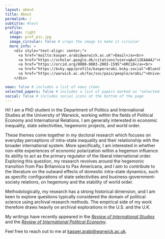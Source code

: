 ```yaml
---
layout: about
title: About
permalink: /
subtitle: #test
profile:
  align: right
  image: prof_pic.jpg
  image_circular: false # crops the image to make it circular
  more_info: >
    <div style="text-align: center;">
      <a href="mailto:kasper.arabi@warwick.ac.uk">Email</a><br>
      <a href="https://scholar.google.dk/citations?user=qAvCiSEAAAAJ">Google Scholar</a><br>
      <a href="https://orcid.org/0000-0003-2003-1595">ORCiD</a><br>
      <a href="https://bsky.app/profile/kasperarabi.bsky.social">Bluesky</a><br>
      <a href="https://warwick.ac.uk/fac/soc/pais/people/arabi/">University profile</a><br>
    </div>

news: false # includes a list of news items
selected_papers: false # includes a list of papers marked as "selected={true}"
social: false # includes social icons at the bottom of the page
---
```


Hi! I am a PhD student in the Department of Politics and International Studies at the University of Warwick, working within the fields of Political Economy and International Relations. I am generally interested in economic inequality, state selectivities, hegemonic projects, and world order.

These themes come together in my doctoral research which focuses on everyday perceptions of intra-state inequality and their relationship with the broader international system. More specifically, I am interested in whether non-elite experiences of economic polarization within a hegemon influence its ability to act as the primary regulator of the liberal international order. Exploring this question, my research revolves around the hegemonic transition from Pax Britannica to Pax Americana, and I aim to contribute to the literature on the outward effects of domestic intra-state dynamics, such as specific configurations of state selectivities and business-government-society relations, on hegemony and the stability of world order.

Methodologically, my research has a strong historical dimension, and I am keen to explore questions typically considered the domain of political science using archival research methods. The empirical side of my work therefore draws heavily on archival explorations in the U.S. and the U.K.

My writings have recently appeared in the <a href="https://doi.org/10.1017/S0260210525101083" class="blue-color" style="font-style: italic;">Review of International Studies</a> and the <a href="https://doi.org/10.1080/09692290.2024.2401432" class="blue-color" style="font-style: italic;">Review of International Political Economy</a>.

Feel free to reach out to me at [kasper.arabi@warwick.ac.uk](mailto:kasper.arabi@warwick.ac.uk).
